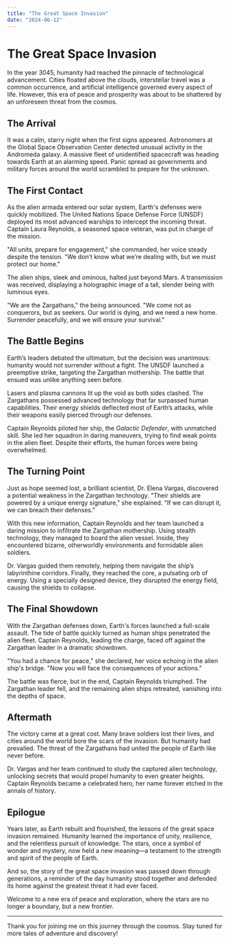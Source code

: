 ```yaml
---
title: "The Great Space Invasion"
date: "2024-06-12"
---
```


# The Great Space Invasion

In the year 3045, humanity had reached the pinnacle of technological advancement. Cities floated above the clouds, interstellar travel was a common occurrence, and artificial intelligence governed every aspect of life. However, this era of peace and prosperity was about to be shattered by an unforeseen threat from the cosmos.

## The Arrival

It was a calm, starry night when the first signs appeared. Astronomers at the Global Space Observation Center detected unusual activity in the Andromeda galaxy. A massive fleet of unidentified spacecraft was heading towards Earth at an alarming speed. Panic spread as governments and military forces around the world scrambled to prepare for the unknown.

## The First Contact

As the alien armada entered our solar system, Earth's defenses were quickly mobilized. The United Nations Space Defense Force (UNSDF) deployed its most advanced warships to intercept the incoming threat. Captain Laura Reynolds, a seasoned space veteran, was put in charge of the mission.

"All units, prepare for engagement," she commanded, her voice steady despite the tension. "We don’t know what we’re dealing with, but we must protect our home."

The alien ships, sleek and ominous, halted just beyond Mars. A transmission was received, displaying a holographic image of a tall, slender being with luminous eyes.

"We are the Zargathans," the being announced. "We come not as conquerors, but as seekers. Our world is dying, and we need a new home. Surrender peacefully, and we will ensure your survival."

## The Battle Begins

Earth’s leaders debated the ultimatum, but the decision was unanimous: humanity would not surrender without a fight. The UNSDF launched a preemptive strike, targeting the Zargathan mothership. The battle that ensued was unlike anything seen before.

Lasers and plasma cannons lit up the void as both sides clashed. The Zargathans possessed advanced technology that far surpassed human capabilities. Their energy shields deflected most of Earth’s attacks, while their weapons easily pierced through our defenses.

Captain Reynolds piloted her ship, the *Galactic Defender*, with unmatched skill. She led her squadron in daring maneuvers, trying to find weak points in the alien fleet. Despite their efforts, the human forces were being overwhelmed.

## The Turning Point

Just as hope seemed lost, a brilliant scientist, Dr. Elena Vargas, discovered a potential weakness in the Zargathan technology. "Their shields are powered by a unique energy signature," she explained. "If we can disrupt it, we can breach their defenses."

With this new information, Captain Reynolds and her team launched a daring mission to infiltrate the Zargathan mothership. Using stealth technology, they managed to board the alien vessel. Inside, they encountered bizarre, otherworldly environments and formidable alien soldiers.

Dr. Vargas guided them remotely, helping them navigate the ship’s labyrinthine corridors. Finally, they reached the core, a pulsating orb of energy. Using a specially designed device, they disrupted the energy field, causing the shields to collapse.

## The Final Showdown

With the Zargathan defenses down, Earth's forces launched a full-scale assault. The tide of battle quickly turned as human ships penetrated the alien fleet. Captain Reynolds, leading the charge, faced off against the Zargathan leader in a dramatic showdown.

"You had a chance for peace," she declared, her voice echoing in the alien ship's bridge. "Now you will face the consequences of your actions."

The battle was fierce, but in the end, Captain Reynolds triumphed. The Zargathan leader fell, and the remaining alien ships retreated, vanishing into the depths of space.

## Aftermath

The victory came at a great cost. Many brave soldiers lost their lives, and cities around the world bore the scars of the invasion. But humanity had prevailed. The threat of the Zargathans had united the people of Earth like never before.

Dr. Vargas and her team continued to study the captured alien technology, unlocking secrets that would propel humanity to even greater heights. Captain Reynolds became a celebrated hero, her name forever etched in the annals of history.

## Epilogue

Years later, as Earth rebuilt and flourished, the lessons of the great space invasion remained. Humanity learned the importance of unity, resilience, and the relentless pursuit of knowledge. The stars, once a symbol of wonder and mystery, now held a new meaning—a testament to the strength and spirit of the people of Earth.

And so, the story of the great space invasion was passed down through generations, a reminder of the day humanity stood together and defended its home against the greatest threat it had ever faced.

Welcome to a new era of peace and exploration, where the stars are no longer a boundary, but a new frontier.

---

Thank you for joining me on this journey through the cosmos. Stay tuned for more tales of adventure and discovery!
